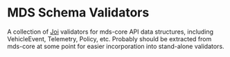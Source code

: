 # MDS Schema Validators

A collection of [Joi](https://github.com/hapijs/joi) validators for mds-core API data structures, including VehicleEvent, Telemetry, Policy, etc.  Probably should be extracted from mds-core at some point for easier incorporation into stand-alone validators.
